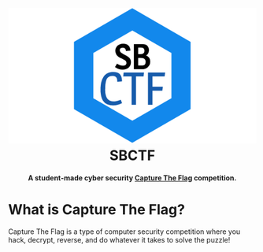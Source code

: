 <h1 align="center">
	<br>
	<img src="https://raw.githubusercontent.com/DaleNaci/SBCTF/master/images/logo.png" alt="SBCTF">
	<br>
	SBCTF
</h1>

<h4 align="center">A student-made cyber security <a href="https://en.wikipedia.org/wiki/Capture_the_flag#Computer_security" target="_blank">Capture The Flag</a> competition.</h4>

<h1>What is Capture The Flag?</h1>

<p>	Capture The Flag is a type of computer security competition where you hack, decrypt, reverse, and do whatever it takes to solve the puzzle!</p>

